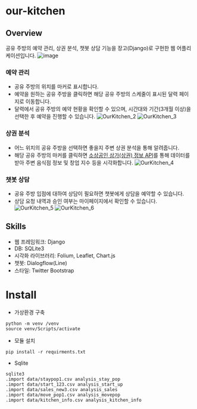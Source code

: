 # our-kitchen

## Overview
공유 주방의 예약 관리, 상권 분석, 챗봇 상담 기능을 장고(Django)로 구현한 웹 어플리케이션입니다. 
![image](https://user-images.githubusercontent.com/46309894/70120714-8b93dd00-16b0-11ea-8bf4-b4c241072dd7.png)

### 예약 관리
- 공유 주방의 위치를 마커로 표시합니다. 
- 예약을 원하는 공유 주방을 클릭하면 해당 공유 주방의 스케줄이 표시된 달력 페이지로 이동합니다.
- 달력에서 공유 주방의 예약 현황을 확인할 수 있으며, 시간대와 기간(3개월 이상)을 선택한 후 예약을 진행할 수 있습니다. 
![OurKitchen_2](https://user-images.githubusercontent.com/46309894/70120835-c6961080-16b0-11ea-8943-53e1c91c53ef.png)
![OurKitchen_3](https://user-images.githubusercontent.com/46309894/70120842-ca299780-16b0-11ea-8f4e-334e2857c095.png)

### 상권 분석
- 어느 위치의 공유 주방을 선택하면 좋을지 주변 상권 분석을 통해 알려줍니다.
- 해당 공유 주방의 마커를 클릭하면 [소상공인 상가(상권) 정보 API](https://www.data.go.kr/dataset/15012005/openapi.do)를 통해 데이터를 받아 주변 음식점 정보 및 창업 지수 등을 시각화합니다. 
![OurKitchen_4](https://user-images.githubusercontent.com/46309894/70120852-cc8bf180-16b0-11ea-9178-452569087edd.png)

### 챗봇 상담
- 공유 주방 입점에 대하여 상담이 필요하면 챗봇에게 상담을 예약할 수 있습니다.
- 상담 요청 내역과 승인 여부는 마이페이지에서 확인할 수 있습니다. 
![OurKitchen_5](https://user-images.githubusercontent.com/46309894/70121415-dd893280-16b1-11ea-9eec-d3c5056b7ca4.png)
![OurKitchen_6](https://user-images.githubusercontent.com/46309894/70122039-360cff80-16b3-11ea-941b-ab28482ad195.png)

## Skills
- 웹 프레임워크: Django
- DB: SQLite3
- 시각화 라이브러리: Folium, Leaflet, Chart.js
- 챗봇: Dialogflow(Line)
- 스타일: Twitter Bootstrap



# Install

- 가상환경 구축

```
python -m venv /venv
source venv/Scripts/activate
```

- 모듈 설치

```
pip install -r requirments.txt
```

- Sqlite

```shell
sqlite3
.import data/staypop1.csv analysis_stay_pop
.import data/start_123.csv analysis_start_up
.import data/sales_new3.csv analysis_sales
.import data/move_pop1.csv analysis_movepop
.import data/kitchen_info.csv analysis_kitchen_info
```

